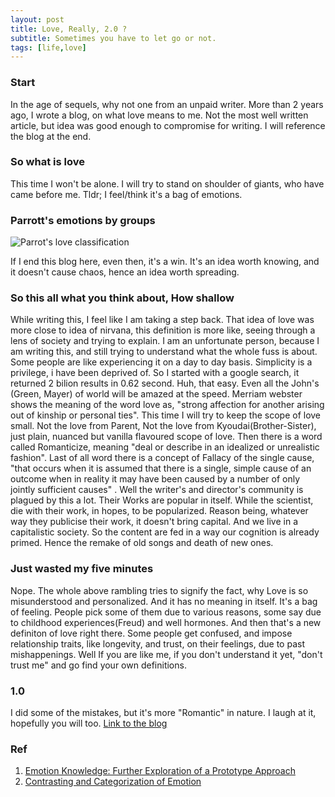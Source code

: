 ```yaml
---
layout: post
title: Love, Really, 2.0 ?
subtitle: Sometimes you have to let go or not.
tags: [life,love]
---
```

### Start

In the age of sequels, why not one from an unpaid writer. More than 2 years ago, I wrote a blog, on what love means to me. Not the most well written article, but idea was good enough to compromise for writing. I will reference the blog at the end. 

### So what is love

This time I won't be alone. I will try to stand on shoulder of giants, who have came before me. Tldr; I feel/think it's a bag of emotions. 

### Parrott's emotions by groups

![Parrot's love classification](https://i.imgur.com/ZSZCgYv.png)

If I end this blog here, even then, it's a win. It's an idea worth knowing, and it doesn't cause chaos, hence an idea worth spreading.

### So this all what you think about, How shallow

While writing this, I feel like I am taking a step back. That idea of love was more close to idea of nirvana, this definition is more like, seeing through a lens of society and trying to explain. I am an unfortunate person, because I am writing this, and still trying to understand what the whole fuss is about. Some people are like experiencing it on a day to day basis. Simplicity is a privilege, i have been deprived of. So I started with a google search, it returned 2 bilion results in 0.62 second. Huh, that easy. Even all the John's (Green, Mayer) of world will be amazed at the speed. Merriam webster shows the meaning of the word love as, "strong affection for another arising out of kinship or personal ties". This time I will try to keep the scope of love small. Not the love from Parent, Not the love from Kyoudai(Brother-Sister), just plain, nuanced but vanilla flavoured scope of love. Then there is a word called Romanticize, meaning "deal or describe in an idealized or unrealistic fashion". Last of all word there is a concept of Fallacy of the single cause, "that occurs when it is assumed that there is a single, simple cause of an outcome when in reality it may have been caused by a number of only jointly sufficient causes" . Well the writer's and director's community is plagued by this a lot. Their Works are popular in itself. While the scientist, die with their work, in hopes, to be popularized. Reason being, whatever way they publicise their work, it doesn't bring capital. And we live in a capitalistic society. So the content are fed in a way our cognition is already primed. Hence the remake of old songs and death of new ones.

### Just wasted my five minutes

Nope. The whole above rambling tries to signify the fact, why Love is so misunderstood and personalized. And it has no meaning in itself. It's a bag of feeling. People pick some of them due to various reasons, some say due to childhood experiences(Freud) and well hormones. And then that's a new definiton of love right there. Some people get confused, and impose relationship traits, like longevity, and trust, on their feelings, due to past mishappenings. Well If you are like me, if you don't understand it yet, "don't trust me"  and go find your own definitions.

### 1.0

I did some of the mistakes, but it's more "Romantic" in nature. I laugh at it, hopefully you will too.
[Link to the blog](https://rava-dosa.github.io/2018-09-05-love/)

### Ref

1. [Emotion Knowledge: Further Exploration of a Prototype Approach](https://drive.google.com/file/d/1aQwNF176-ZP_NEi3XdoSdoZKKOjz8jAI/view?usp=sharing)
2. [Contrasting and Categorization of Emotion](https://wiki2.org/en/Contrasting_and_categorization_of_emotions#Parrott's_emotions_by_groups)